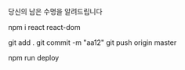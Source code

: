 
당신의 남은 수명을 알려드립니다

npm i react react-dom

git add .
git commit -m "aa12"
git push origin master

npm run deploy
